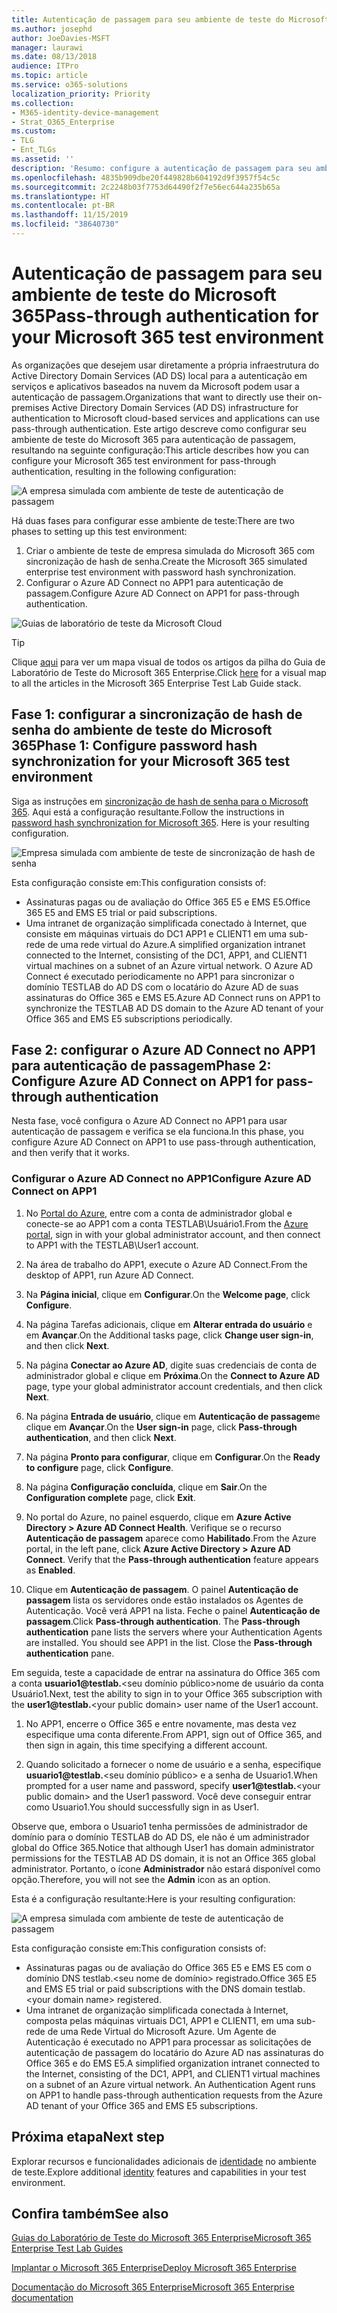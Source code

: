 ```yaml
---
title: Autenticação de passagem para seu ambiente de teste do Microsoft 365
ms.author: josephd
author: JoeDavies-MSFT
manager: laurawi
ms.date: 08/13/2018
audience: ITPro
ms.topic: article
ms.service: o365-solutions
localization_priority: Priority
ms.collection:
- M365-identity-device-management
- Strat_O365_Enterprise
ms.custom:
- TLG
- Ent_TLGs
ms.assetid: ''
description: 'Resumo: configure a autenticação de passagem para seu ambiente de teste do Microsoft 365.'
ms.openlocfilehash: 4835b909dbe20f449828b604192d9f3957f54c5c
ms.sourcegitcommit: 2c2248b03f7753d64490f2f7e56ec644a235b65a
ms.translationtype: HT
ms.contentlocale: pt-BR
ms.lasthandoff: 11/15/2019
ms.locfileid: "38640730"
---
```

# <a name="pass-through-authentication-for-your-microsoft-365-test-environment"></a><span data-ttu-id="032b3-103">Autenticação de passagem para seu ambiente de teste do Microsoft 365</span><span class="sxs-lookup"><span data-stu-id="032b3-103">Pass-through authentication for your Microsoft 365 test environment</span></span>

<span data-ttu-id="032b3-104">As organizações que desejem usar diretamente a própria infraestrutura do Active Directory Domain Services (AD DS) local para a autenticação em serviços e aplicativos baseados na nuvem da Microsoft podem usar a autenticação de passagem.</span><span class="sxs-lookup"><span data-stu-id="032b3-104">Organizations that want to directly use their on-premises Active Directory Domain Services (AD DS) infrastructure for authentication to Microsoft cloud-based services and applications can use pass-through authentication.</span></span> <span data-ttu-id="032b3-105">Este artigo descreve como configurar seu ambiente de teste do Microsoft 365 para autenticação de passagem, resultando na seguinte configuração:</span><span class="sxs-lookup"><span data-stu-id="032b3-105">This article describes how you can configure your Microsoft 365 test environment for pass-through authentication, resulting in the following configuration:</span></span>
  
![A empresa simulada com ambiente de teste de autenticação de passagem](media/pass-through-auth-m365-ent-test-environment/Phase2.png)
  
<span data-ttu-id="032b3-107">Há duas fases para configurar esse ambiente de teste:</span><span class="sxs-lookup"><span data-stu-id="032b3-107">There are two phases to setting up this test environment:</span></span>

1.  <span data-ttu-id="032b3-108">Criar o ambiente de teste de empresa simulada do Microsoft 365 com sincronização de hash de senha.</span><span class="sxs-lookup"><span data-stu-id="032b3-108">Create the Microsoft 365 simulated enterprise test environment with password hash synchronization.</span></span>
2.  <span data-ttu-id="032b3-109">Configurar o Azure AD Connect no APP1 para autenticação de passagem.</span><span class="sxs-lookup"><span data-stu-id="032b3-109">Configure Azure AD Connect on APP1 for pass-through authentication.</span></span>
    
![Guias de laboratório de teste da Microsoft Cloud](media/m365-enterprise-test-lab-guides/cloud-tlg-icon.png) 
    
> [!TIP]
> <span data-ttu-id="032b3-111">Clique [aqui](media/m365-enterprise-test-lab-guides/Microsoft365EnterpriseTLGStack.pdf) para ver um mapa visual de todos os artigos da pilha do Guia de Laboratório de Teste do Microsoft 365 Enterprise.</span><span class="sxs-lookup"><span data-stu-id="032b3-111">Click [here](media/m365-enterprise-test-lab-guides/Microsoft365EnterpriseTLGStack.pdf) for a visual map to all the articles in the Microsoft 365 Enterprise Test Lab Guide stack.</span></span>
  
## <a name="phase-1-configure-password-hash-synchronization-for-your-microsoft-365-test-environment"></a><span data-ttu-id="032b3-112">Fase 1: configurar a sincronização de hash de senha do ambiente de teste do Microsoft 365</span><span class="sxs-lookup"><span data-stu-id="032b3-112">Phase 1: Configure password hash synchronization for your Microsoft 365 test environment</span></span>

<span data-ttu-id="032b3-p102">Siga as instruções em [sincronização de hash de senha para o Microsoft 365](password-hash-sync-m365-ent-test-environment.md). Aqui está a configuração resultante.</span><span class="sxs-lookup"><span data-stu-id="032b3-p102">Follow the instructions in [password hash synchronization for Microsoft 365](password-hash-sync-m365-ent-test-environment.md). Here is your resulting configuration.</span></span>
  
![Empresa simulada com ambiente de teste de sincronização de hash de senha](media/pass-through-auth-m365-ent-test-environment/Phase1.png)
  
<span data-ttu-id="032b3-116">Esta configuração consiste em:</span><span class="sxs-lookup"><span data-stu-id="032b3-116">This configuration consists of:</span></span> 
  
- <span data-ttu-id="032b3-117">Assinaturas pagas ou de avaliação do Office 365 E5 e EMS E5.</span><span class="sxs-lookup"><span data-stu-id="032b3-117">Office 365 E5 and EMS E5 trial or paid subscriptions.</span></span>
- <span data-ttu-id="032b3-118">Uma intranet de organização simplificada conectado à Internet, que consiste em máquinas virtuais do DC1 APP1 e CLIENT1 em uma sub-rede de uma rede virtual do Azure.</span><span class="sxs-lookup"><span data-stu-id="032b3-118">A simplified organization intranet connected to the Internet, consisting of the DC1, APP1, and CLIENT1 virtual machines on a subnet of an Azure virtual network.</span></span> <span data-ttu-id="032b3-119">O Azure AD Connect é executado periodicamente no APP1 para sincronizar o domínio TESTLAB do AD DS com o locatário do Azure AD de suas assinaturas do Office 365 e EMS E5.</span><span class="sxs-lookup"><span data-stu-id="032b3-119">Azure AD Connect runs on APP1 to synchronize the TESTLAB AD DS domain to the Azure AD tenant of your Office 365 and EMS E5 subscriptions periodically.</span></span>

## <a name="phase-2-configure-azure-ad-connect-on-app1-for-pass-through-authentication"></a><span data-ttu-id="032b3-120">Fase 2: configurar o Azure AD Connect no APP1 para autenticação de passagem</span><span class="sxs-lookup"><span data-stu-id="032b3-120">Phase 2: Configure Azure AD Connect on APP1 for pass-through authentication</span></span>

<span data-ttu-id="032b3-121">Nesta fase, você configura o Azure AD Connect no APP1 para usar autenticação de passagem e verifica se ela funciona.</span><span class="sxs-lookup"><span data-stu-id="032b3-121">In this phase, you configure Azure AD Connect on APP1 to use pass-through authentication, and then verify that it works.</span></span>

### <a name="configure-azure-ad-connect-on-app1"></a><span data-ttu-id="032b3-122">Configurar o Azure AD Connect no APP1</span><span class="sxs-lookup"><span data-stu-id="032b3-122">Configure Azure AD Connect on APP1</span></span>

1.  <span data-ttu-id="032b3-123">No [Portal do Azure](https://portal.azure.com), entre com a conta de administrador global e conecte-se ao APP1 com a conta TESTLAB\Usuário1.</span><span class="sxs-lookup"><span data-stu-id="032b3-123">From the [Azure portal](https://portal.azure.com), sign in with your global administrator account, and then connect to APP1 with the TESTLAB\User1 account.</span></span>

2.  <span data-ttu-id="032b3-124">Na área de trabalho do APP1, execute o Azure AD Connect.</span><span class="sxs-lookup"><span data-stu-id="032b3-124">From the desktop of APP1, run Azure AD Connect.</span></span>

3.  <span data-ttu-id="032b3-125">Na **Página inicial**, clique em **Configurar**.</span><span class="sxs-lookup"><span data-stu-id="032b3-125">On the **Welcome page**, click **Configure**.</span></span>

4.  <span data-ttu-id="032b3-126">Na página Tarefas adicionais, clique em **Alterar entrada do usuário** e em **Avançar**.</span><span class="sxs-lookup"><span data-stu-id="032b3-126">On the Additional tasks page, click **Change user sign-in**, and then click **Next**.</span></span>

5.  <span data-ttu-id="032b3-127">Na página **Conectar ao Azure AD**, digite suas credenciais de conta de administrador global e clique em **Próxima**.</span><span class="sxs-lookup"><span data-stu-id="032b3-127">On the **Connect to Azure AD** page, type your global administrator account credentials, and then click **Next**.</span></span>

6.  <span data-ttu-id="032b3-128">Na página **Entrada de usuário**, clique em **Autenticação de passagem**e clique em **Avançar**.</span><span class="sxs-lookup"><span data-stu-id="032b3-128">On the **User sign-in** page, click **Pass-through authentication**, and then click **Next**.</span></span>

7.  <span data-ttu-id="032b3-129">Na página **Pronto para configurar**, clique em **Configurar**.</span><span class="sxs-lookup"><span data-stu-id="032b3-129">On the **Ready to configure** page, click **Configure**.</span></span>

8.  <span data-ttu-id="032b3-130">Na página **Configuração concluída**, clique em **Sair**.</span><span class="sxs-lookup"><span data-stu-id="032b3-130">On the **Configuration complete** page, click **Exit**.</span></span>

9.  <span data-ttu-id="032b3-p104">No portal do Azure, no painel esquerdo, clique em **Azure Active Directory > Azure AD Connect Health**. Verifique se o recurso **Autenticação de passagem** aparece como **Habilitado**.</span><span class="sxs-lookup"><span data-stu-id="032b3-p104">From the Azure portal, in the left pane, click **Azure Active Directory > Azure AD Connect**. Verify that the **Pass-through authentication** feature appears as **Enabled**.</span></span>

10. <span data-ttu-id="032b3-p105">Clique em **Autenticação de passagem**. O painel **Autenticação de passagem** lista os servidores onde estão instalados os Agentes de Autenticação. Você verá APP1 na lista. Feche o painel **Autenticação de passagem**.</span><span class="sxs-lookup"><span data-stu-id="032b3-p105">Click **Pass-through authentication**. The **Pass-through authentication** pane lists the servers where your Authentication Agents are installed. You should see APP1 in the list. Close the **Pass-through authentication** pane.</span></span>

<span data-ttu-id="032b3-137">Em seguida, teste a capacidade de entrar na assinatura do Office 365 com a conta <strong>usuario1@testlab.</strong>\<seu domínio público>nome de usuário da conta Usuário1.</span><span class="sxs-lookup"><span data-stu-id="032b3-137">Next, test the ability to sign in to your Office 365 subscription with the <strong>user1@testlab.</strong>\<your public domain> user name of the User1 account.</span></span>

1. <span data-ttu-id="032b3-138">No APP1, encerre o Office 365 e entre novamente, mas desta vez especifique uma conta diferente.</span><span class="sxs-lookup"><span data-stu-id="032b3-138">From APP1, sign out of Office 365, and then sign in again, this time specifying a different account.</span></span>

2. <span data-ttu-id="032b3-139">Quando solicitado a fornecer o nome de usuário e a senha, especifique <strong>usuario1@testlab.</strong>\<seu domínio público> e a senha de Usuario1.</span><span class="sxs-lookup"><span data-stu-id="032b3-139">When prompted for a user name and password, specify <strong>user1@testlab.</strong>\<your public domain> and the User1 password.</span></span> <span data-ttu-id="032b3-140">Você deve conseguir entrar como Usuario1.</span><span class="sxs-lookup"><span data-stu-id="032b3-140">You should successfully sign in as User1.</span></span>

<span data-ttu-id="032b3-141">Observe que, embora o Usuario1 tenha permissões de administrador de domínio para o domínio TESTLAB do AD DS, ele não é um administrador global do Office 365.</span><span class="sxs-lookup"><span data-stu-id="032b3-141">Notice that although User1 has domain administrator permissions for the TESTLAB AD DS domain, it is not an Office 365 global administrator.</span></span> <span data-ttu-id="032b3-142">Portanto, o ícone **Administrador** não estará disponível como opção.</span><span class="sxs-lookup"><span data-stu-id="032b3-142">Therefore, you will not see the **Admin** icon as an option.</span></span>

<span data-ttu-id="032b3-143">Esta é a configuração resultante:</span><span class="sxs-lookup"><span data-stu-id="032b3-143">Here is your resulting configuration:</span></span>

![A empresa simulada com ambiente de teste de autenticação de passagem](media/pass-through-auth-m365-ent-test-environment/Phase2.png)
 
<span data-ttu-id="032b3-145">Esta configuração consiste em:</span><span class="sxs-lookup"><span data-stu-id="032b3-145">This configuration consists of:</span></span>

- <span data-ttu-id="032b3-146">Assinaturas pagas ou de avaliação do Office 365 E5 e EMS E5 com o domínio DNS testlab.\<seu nome de domínio> registrado.</span><span class="sxs-lookup"><span data-stu-id="032b3-146">Office 365 E5 and EMS E5 trial or paid subscriptions with the DNS domain testlab.\<your domain name> registered.</span></span>
- <span data-ttu-id="032b3-p108">Uma intranet de organização simplificada conectada à Internet, composta pelas máquinas virtuais DC1, APP1 e CLIENT1, em uma sub-rede de uma Rede Virtual do Microsoft Azure. Um Agente de Autenticação é executado no APP1 para processar as solicitações de autenticação de passagem do locatário do Azure AD nas assinaturas do Office 365 e do EMS E5.</span><span class="sxs-lookup"><span data-stu-id="032b3-p108">A simplified organization intranet connected to the Internet, consisting of the DC1, APP1, and CLIENT1 virtual machines on a subnet of an Azure virtual network. An Authentication Agent runs on APP1 to handle pass-through authentication requests from the Azure AD tenant of your Office 365 and EMS E5 subscriptions.</span></span>

## <a name="next-step"></a><span data-ttu-id="032b3-149">Próxima etapa</span><span class="sxs-lookup"><span data-stu-id="032b3-149">Next step</span></span>

<span data-ttu-id="032b3-150">Explorar recursos e funcionalidades adicionais de [identidade](m365-enterprise-test-lab-guides.md#identity) no ambiente de teste.</span><span class="sxs-lookup"><span data-stu-id="032b3-150">Explore additional [identity](m365-enterprise-test-lab-guides.md#identity) features and capabilities in your test environment.</span></span>

## <a name="see-also"></a><span data-ttu-id="032b3-151">Confira também</span><span class="sxs-lookup"><span data-stu-id="032b3-151">See also</span></span>

[<span data-ttu-id="032b3-152">Guias do Laboratório de Teste do Microsoft 365 Enterprise</span><span class="sxs-lookup"><span data-stu-id="032b3-152">Microsoft 365 Enterprise Test Lab Guides</span></span>](m365-enterprise-test-lab-guides.md)

[<span data-ttu-id="032b3-153">Implantar o Microsoft 365 Enterprise</span><span class="sxs-lookup"><span data-stu-id="032b3-153">Deploy Microsoft 365 Enterprise</span></span>](deploy-microsoft-365-enterprise.md)

[<span data-ttu-id="032b3-154">Documentação do Microsoft 365 Enterprise</span><span class="sxs-lookup"><span data-stu-id="032b3-154">Microsoft 365 Enterprise documentation</span></span>](https://docs.microsoft.com/microsoft-365-enterprise/)


